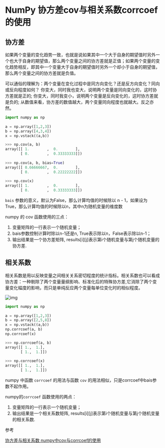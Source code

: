 # NumPy 协方差cov与相关系数corrcoef的使用

## 协方差

如果两个变量的变化趋势一致，也就是说如果其中一个大于自身的期望值时另外一个也大于自身的期望值，那么两个变量之间的协方差就是正值；如果两个变量的变化趋势相反，即其中一个变量大于自身的期望值时另外一个却小于自身的期望值，那么两个变量之间的协方差就是负值。

可以通俗的理解为：两个变量在变化过程中是同方向变化？还是反方向变化？同向或反向程度如何？ 
你变大，同时我也变大，说明两个变量是同向变化的，这时协方差就是正的; 
你变大，同时我变小，说明两个变量是反向变化的，这时协方差就是负的; 
从数值来看，协方差的数值越大，两个变量同向程度也就越大。反之亦然。






```python
import numpy as np
 
a = np.array([1,2,3])
b = np.array([4,3,4])
x = np.vstack((a,b))

```

```python
>>> np.cov(a, b)
array([[ 1.        ,  0.        ],
       [ 0.        ,  0.33333333]])
 
>>> np.cov(a, b, bias=True)
array([[ 0.66666667,  0.        ],
       [ 0.        ,  0.22222222]])
 
>>> np.cov(x)
array([[ 1.        ,  0.        ],
       [ 0.        ,  0.33333333]])
```

`bais` 参数的意义，默认为False，那么计算均值的时候除以 n - 1，如果设为True，那么计算均值的时候除以n，其中n为随机变量的维度数

numpy 的 cov 函数使用的三点：

1. 变量矩阵的一行表示一个随机变量；
2. bais参数控制计算时除以n-1还是n, True表示除以n，False表示除以n-1；
3. 输出结果是一个协方差矩阵, results[i][j]表示第i个随机变量与第j个随机变量的协方差.

## 相关系数

相关系数是用以反映变量之间相关关系密切程度的统计指标。相关系数也可以看成协方差：一种剔除了两个变量量纲影响、标准化后的特殊协方差,它消除了两个变量变化幅度的影响，而只是单纯反应两个变量每单位变化时的相似程度。



![img](https://img-blog.csdnimg.cn/20190331173445960.png?x-oss-process=image/watermark,type_ZmFuZ3poZW5naGVpdGk,shadow_10,text_aHR0cHM6Ly9ibG9nLmNzZG4ubmV0L3FxXzM5NTE0MDMz,size_16,color_FFFFFF,t_70)

```python
import numpy as np
 
a = np.array([1,2,3])
b = np.array([2,5,8])
x = np.vstack((a,b))
np.corrcoef(a, b)
np.corrcoef(x)
```

```python
>>> np.corrcoef(a, b)
array([[ 1.,  1.],
       [ 1.,  1.]])
 
>>> np.corrcoef(x)
array([[ 1.,  1.],
       [ 1.,  1.]])
```

numpy 中函数 `corrcoef` 的用法与函数 `cov` 的用法相似，只是corrcoef中bais参数不起作用。

numpy的`corrcoef` 函数使用的两点：

1. 变量矩阵的一行表示一个随机变量；
2. 输出结果是一个相关系数矩阵, results[i][j]表示第i个随机变量与第j个随机变量的相关系数.



参考

<a href="https://blog.csdn.net/iloveyousunna/article/details/77948219" blank="">协方差与相关系数 numpy中cov与corrcoef的使用</a> 